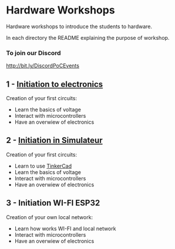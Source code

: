 # Hardware Workshops

Hardware workshops to introduce the students to hardware.  
  
In each directory the README explaining the purpose of workshop.

### To join our Discord

http://bit.ly/DiscordPoCEvents

## 1 - [Initiation to electronics](./1.Initiation)
Creation of your first circuits:
- Learn the basics of voltage
- Interact with microcontrollers
- Have an overwiew of electronics  
  
## 2 - [Initiation in Simulateur](./2.Simulateur)
Creation of your first circuits:
- Learn to use [TinkerCad](https://www.tinkercad.com/)
- Learn the basics of voltage
- Interact with microcontrollers
- Have an overwiew of electronics

## 3 - Initiation WI-FI ESP32
Creation of your own local network:
- Learn how works WI-FI and local network
- Interact with microcontrollers
- Have an overwiew of electronics
